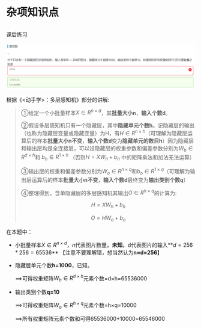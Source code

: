 # 杂项知识点

## 

课后练习

![](image/image-20200214220700395.png)

根据《<动手学>：多层感知机》部分的讲解:

> ①给定一个小批量样本$X∈R ^{n×d}$，其**批量大小n**，**输入个数d**。
>
> ②假设多层感知机只有一个隐藏层，其中**隐藏单元个数h**。记隐藏层的输出（也称为隐藏层变量或隐藏变量）为H，有$H∈R^{n×h}$（可理解为隐藏层运算后的样本**批量大小n不变**，**输入个数d**变为**隐藏单元的数目h**）因为隐藏层和输出层均是全连接层，可以设隐藏层的权重参数和偏差参数分别为$W_h∈R^{d×h}$和 $b_h∈R^{1×h}$ （否则$H=XW_h+b_h$ 中的矩阵乘法和加法无法运算）
>
> ③输出层的权重和偏差参数分别为$W_o∈R^{h×q}$和$b_o∈R^{1×q}$（可理解为输出层运算后的样本**批量大小n不变**，**输入个数d**最终变为**输出类别个数q**）
>
> ④整理得到，含单隐藏层的多层感知机其输出$O∈R^{n×q}$的计算为:
>
> $$H=XW_h+b_h$$
>
> $$O=HW_o+b_o$$

在本题中：

- 小批量样本$X∈R ^{n×d}$，$n$代表图片数量，**未知**。d代表图片的输入**$d= 256*256=65536$** 【注意不要理解错，想当然认为**n=d=256**】

- 隐藏层单元个数**h=1000**，已知。

  ==>可得权重矩阵$W_h∈R^{d×h}$元素个数=d×h=65536000

- 输出类别个数**q=10**

  ==>可得权重矩阵$W_o∈R^{h×q}$元素个数=h×q=10000

  ==>所有权重矩阵元素个数和可得65536000+10000=65546000